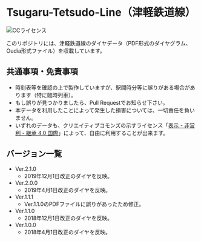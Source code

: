 # Tsugaru-Tetsudo-Line（津軽鉄道線）
![CCライセンス](https://i.creativecommons.org/l/by-nc-sa/4.0/88x31.png)

このリポジトリには、津軽鉄道線のダイヤデータ（PDF形式のダイヤグラム、Oudia形式ファイル）を収載しています。

## 共通事項・免責事項
- 時刻表等を確認の上で製作していますが、駅間時分等に誤りがある場合があります（特に臨時列車）。
- もし誤りが見つかりましたら、Pull Requestでお知らせ下さい。
- 本データを利用したことによって発生した損害については、一切責任を負いません。
- いずれのデータも、クリエイティブコモンズの示すライセンス「[表示 - 非営利 - 継承 4.0 国際](https://creativecommons.org/licenses/by-nc-sa/4.0/deed.ja)」によって、自由に利用することが出来ます。

## バージョン一覧
- Ver.2.1.0
  - 2019年12月1日改正のダイヤを反映。
- Ver.2.0.0
  - 2019年4月1日改正のダイヤを反映。
- Ver.1.1.1
  - Ver.1.1.0のPDFファイルに誤りがあったため修正。
- Ver.1.1.0
  - 2018年12月1日改正のダイヤを反映。
- Ver.1.0.0
  - 2018年4月1日改正のダイヤを反映。

